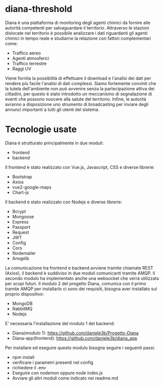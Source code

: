 # diana-threshold
Diana è una piattaforma di monitoring degli agenti chimici da fornire alle autorità competenti per salvaguardare il territorio. Attraverso le stazioni dislocate nel territorio è possibile analizzare i dati riguardanti gli agenti chimici in tempo reale e studiarne la relazione con fattori complementari come:

* Traffico aereo
* Agenti atmosferici
* Traffico terrestre
* Raggi UV
 
Viene fornita la possibilità di effettuare il download e l'analisi dei dati per rendere più facile l'analisi di dati complessi.
Siamo fortemente convinti che la tutela dell'ambiente non può avvenire senza la partecipazione attiva dei cittadini, per questo è stato introdotto un meccanismo di segnalazione di eventi che possono nuocere alla salute del territorio. Infine, le autorità avranno a disposizione uno strumento di broadcasting per inviare degli annunci importanti a tutti gli utenti del sistema.
 
# Tecnologie usate

Diana è strutturato principalmente in due moduli:

* frontend
* backend

Il frontend è stato realizzato con Vue.js, Javascript, CSS e diverse librerie:

* Bootstrap
* Axios
* vue2-google-maps
* Chart-js

Il backend è stato realizzato con Nodejs e diverse librerie:

* Bcrypt
* Mongoose
* Express
* Passport
* Request
* JWT
* Config
* Cors
* Nodemailer
* Amqplib

La comunicazione tra frontend e backend avviene tramite chiamate REST (Axios), il backend è suddiviso in due moduli comunicanti tramite AMQP. Il secondo modulo ha implementato anche una websocket che verrà utilizzata per scopi futuri.
Il modulo 2 del progetto Diana, comunica con il primo tramite AMQP per installarlo ci sono dei requisiti, bisogna aver installato sul proprio dispositivo:

* MongoDB
* RabbitMQ
* Nodejs

E' necessaria l'installazione del modulo 1 del backend:
* Diana(modulo 1): https://github.com/daniele3b/Progetto-Diana
* Diana-app(frontend): https://github.com/daniele3b/diana_app

Per installare ed eseguire questo modulo bisogna seguire i seguenti passi:

* npm install
* verificare i parametri presenti nel config
* richiedere il .env
* Eseguire con nodemon oppure node index.js
* Avviare gli altri moduli come indicato nei readme.md


